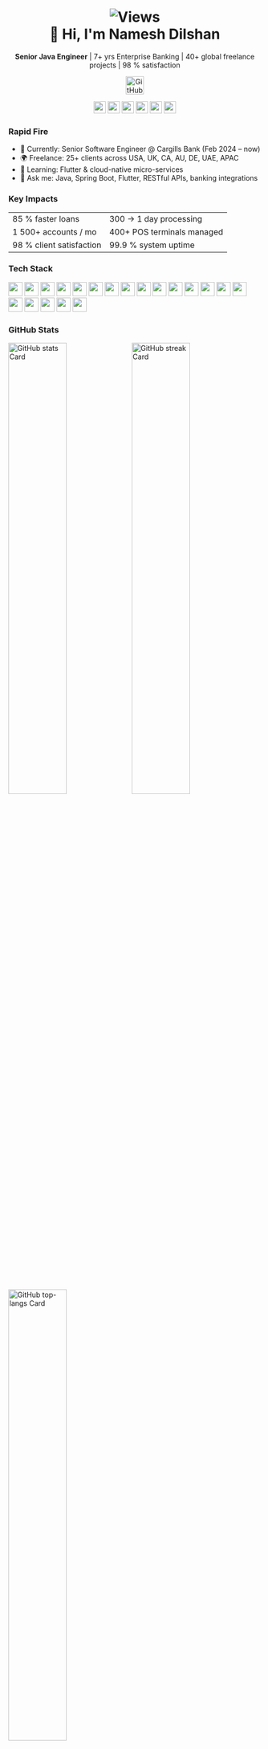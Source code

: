 <!-- ================= HEADER ================= -->
<h1 align="center">
  <img src="https://komarev.com/ghpvc/?username=NameshDilshan&label=Profile%20views&color=0e75b6&style=flat" alt="Views" />
  <br/>
  👋 Hi, I'm <strong>Namesh Dilshan</strong>
</h1>

<p align="center">
  <strong>Senior Java Engineer</strong> | 7+ yrs Enterprise Banking | 40+ global freelance projects | 98 % satisfaction
</p>

<p align="center">
  <a href="https://nameshdilshan.github.io">
    <img src="https://img.shields.io/badge/🌐-Visit_my_GitHub_IO-00C4CC?style=for-the-badge&logo=github&logoColor=white" height="36" alt="GitHub IO" />
  </a>
</p>

<p align="center">
  <a href="mailto:nameshdilshan@gmail.com"><img src="https://img.shields.io/badge/Gmail-D14836?style=flat-square&logo=gmail&logoColor=white" height="24"/></a>
  <a href="https://linkedin.com/in/namesh-silva-6053ab121"><img src="https://img.shields.io/badge/LinkedIn-0077B5?style=flat-square&logo=linkedin&logoColor=white" height="24"/></a>
  <a href="https://github.com/NameshDilshan"><img src="https://img.shields.io/badge/GitHub-100000?style=flat-square&logo=github&logoColor=white" height="24"/></a>
  <a href="https://facebook.com/namesh.dilshan"><img src="https://img.shields.io/badge/Facebook-1877F2?style=flat-square&logo=facebook&logoColor=white" height="24"/></a>
  <a href="https://instagram.com/nameshdilshan"><img src="https://img.shields.io/badge/Instagram-E4405F?style=flat-square&logo=instagram&logoColor=white" height="24"/></a>
  <a href="https://x.com/nameshdilshan"><img src="https://img.shields.io/badge/X-000000?style=flat-square&logo=x&logoColor=white" height="24"/></a>
</p>

<!-- ================= QUICK INTRO ================= -->
<h3 align="left">Rapid Fire</h3>
<ul>
  <li>💼 Currently: Senior Software Engineer @ Cargills Bank (Feb 2024 – now)</li>
  <li>🌍 Freelance: 25+ clients across USA, UK, CA, AU, DE, UAE, APAC</li>
  <li>🌱 Learning: Flutter & cloud-native micro-services</li>
  <li>💬 Ask me: Java, Spring Boot, Flutter, RESTful APIs, banking integrations</li>
</ul>

<!-- ================= IMPACT NUMBERS ================= -->
<h3 align="left">Key Impacts</h3>
<div align="center">
  <table>
    <tr>
      <td>85 % faster loans</td>
      <td>300 → 1 day processing</td>
    </tr>
    <tr>
      <td>1 500+ accounts / mo</td>
      <td>400+ POS terminals managed</td>
    </tr>
    <tr>
      <td>98 % client satisfaction</td>
      <td>99.9 % system uptime</td>
    </tr>
  </table>
</div>

<!-- ================= TECH STACK ================= -->
<h3 align="left">Tech Stack</h3>
<p>
  <!-- languages -->
  <img src="https://img.shields.io/badge/Java-007396?logo=java&logoColor=white" height="28"/>
  <img src="https://img.shields.io/badge/Spring-6DB33F?logo=spring&logoColor=white" height="28"/>
  <img src="https://img.shields.io/badge/JavaScript-F7DF1C?logo=javascript&logoColor=white" height="28"/>
  <img src="https://img.shields.io/badge/TypeScript-3178C6?logo=typescript&logoColor=white" height="28"/>
  <img src="https://img.shields.io/badge/Python-306998?logo=python&logoColor=white" height="28"/>
  <img src="https://img.shields.io/badge/Dart-0175C2?logo=dart&logoColor=white" height="28"/>
  <!-- web & mobile -->
  <img src="https://img.shields.io/badge/React-20232A?logo=react&logoColor=61DAFB" height="28"/>
  <img src="https://img.shields.io/badge/Angular-DD0031?logo=angular&logoColor=white" height="28"/>
  <img src="https://img.shields.io/badge/Flutter-02569B?logo=flutter&logoColor=white" height="28"/>
  <!-- backend -->
  <img src="https://img.shields.io/badge/Node.js-8CC84B?logo=node.js&logoColor=white" height="28"/>
  <img src="https://img.shields.io/badge/Express-000000?logo=express&logoColor=white" height="28"/>
  <img src="https://img.shields.io/badge/NestJS-E0234E?logo=nestjs&logoColor=white" height="28"/>
  <!-- data -->
  <img src="https://img.shields.io/badge/MySQL-4479A1?logo=mysql&logoColor=white" height="28"/>
  <img src="https://img.shields.io/badge/PostgreSQL-316192?logo=postgresql&logoColor=white" height="28"/>
  <img src="https://img.shields.io/badge/Oracle-F80000?logo=oracle&logoColor=white" height="28"/>
  <img src="https://img.shields.io/badge/MongoDB-4EA94B?logo=mongodb&logoColor=white" height="28"/>
  <!-- cloud & devops -->
  <img src="https://img.shields.io/badge/AWS-232F3E?logo=amazon-aws&logoColor=white" height="28"/>
  <img src="https://img.shields.io/badge/Google%20Cloud-4285F4?logo=google-cloud&logoColor=white" height="28"/>
  <img src="https://img.shields.io/badge/Docker-2496ED?logo=docker&logoColor=white" height="28"/>
  <img src="https://img.shields.io/badge/Kubernetes-326CE5?logo=kubernetes&logoColor=white" height="28"/>
</p>

<!-- ================= GITHUB STATS ================= -->
<h3 align="left">GitHub Stats</h3>
<p align="left">
  <img width="48%" src="https://github-readme-stats.vercel.app/api?username=NameshDilshan&theme=react&hide_title=false&hide_rank=false&show_icons=true&include_all_commits=false&count_private=true&line_height=23" alt="GitHub stats Card"/>
  <img width="48%" src="https://streak-stats.demolab.com/?user=NameshDilshan&theme=react&hide_border=false&date_format=M+j%5B%2C+Y%5D&mode=daily&hide_total_contributions=false&hide_current_streak=false&hide_longest_streak=false&card_height=200" alt="GitHub streak Card"/>
</p>
<p align="left">
  <img width="48%" src="https://github-readme-stats.vercel.app/api/top-langs?username=NameshDilshan&theme=react&hide_title=false&layout=compact&langs_count=6&hide_progress=false&card_width=400" alt="GitHub top-langs Card"/>
</p>

<!-- ================= EXPERIENCE ================= -->
<h3 align="left">Experience</h3>
<ul>
  <li><strong>Senior Software Engineer</strong> — Cargills Bank (Feb 2024 – now)<br/>
  Lead enterprise banking apps (300+ loans/mo); Spring Boot, REST, PCI-DSS, mentoring 5+ devs.</li>
  <li><strong>Software Engineer</strong> — Cargills Bank (Aug 2019 – Feb 2024)<br/>
  Built loan system that cut processing from 7 days → 1 day; LankaClear payment gateway; 1 500+ accounts/mo.</li>
  <li><strong>Freelance Full-Stack Developer</strong> — Global (2018 – now)<br/>
  40+ projects, 98 % satisfaction, 25+ countries (USA, UK, CA, AU, DE, UAE, APAC).</li>
</ul>

<!-- ================= FLAGSHIP PROJECTS ================= -->
<h3 align="left">Flagship Projects</h3>
<table>
  <thead><tr><th>Project</th><th>Tech</th><th>Highlight</th></tr></thead>
  <tbody>
    <tr><td>Cargills Bank Loan System</td><td>Java, Spring Boot, MySQL, Oracle</td><td>85 % faster processing (7 → 1 day)</td></tr>
    <tr><td>LankaClear Payment Gateway</td><td>Spring Boot, REST, WSDL</td><td>Gov-pay, IPO, CDS integration, PCI-DSS</td></tr>
    <tr><td>Web Account Opening</td><td>Spring Boot, React, Bootstrap</td><td>Digital docs + e-signature, hours instead of days</td></tr>
    <tr><td>Tab Account Opening (Android)</td><td>Flutter, Biometric, Offline mode</td><td>80 % less paperwork in branches</td></tr>
    <tr><td>ERPEOD – Central Bank Reporting</td><td>Spring Boot, Apache POI, Oracle</td><td>2 days manual → 30 min automated</td></tr>
    <tr><td>Mandate Scanning Workflow</td><td>Java, OCR, Spring Boot</td><td>3 days → 2 h, 95 % accuracy, 25 branches</td></tr>
    <tr><td>POS Terminal Management</td><td>Spring Boot, MySQL, REST</td><td>400+ terminals, 99.5 % uptime</td></tr>
  </tbody>
</table>

<!-- ================= EDUCATION ================= -->
<h3 align="left">Education</h3>
<ul>
  <li>BSc (Hons) Information Technology — University of Colombo School of Computing (2023)</li>
  <li>Diploma in IT — ESOFT Metro Campus & Pearson College London (2017)</li>
</ul>

<!-- ================= CERTIFICATIONS & MORE ================= -->
<h3 align="left">Other</h3>
<ul>
  <li>Soft skills: Agile/Scrum, code-review gate-keeper, cross-time-zone teamwork</li>
  <li>Languages: English (fluent), Sinhala (native)</li>
  <li>Interests: IoT (Arduino/ESP32), open-source, tech blogging</li>
</ul>

<!-- ================= FOOTER ================= -->
<p align="center">
  <a href="https://ko-fi.com/M4M415V9VC" target="_blank">
    <img height='36' style='border:0px;height:36px;' src='https://storage.ko-fi.com/cdn/kofi6.png?v=6' border='0' alt='Buy Me a Coffee'/>
  </a>
</p>
